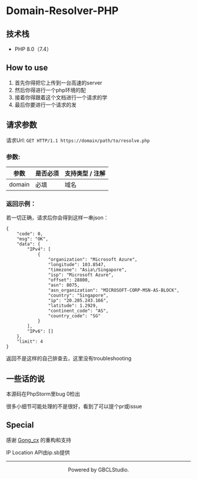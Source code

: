 # Domain-Resolver-PHP

## 技术栈

- PHP 8.0（7.4）

## How to use

1. 首先你得把它上传到一台高速的server
2. 然后你得进行一个php环境的配
3. 接着你得跟着这个文档进行一个请求的学
4. 最后你要进行一个请求的发

## 请求参数

请求Url: `GET HTTP/1.1 https://domain/path/to/resolve.php`

### 参数: 

| 参数     | 是否必须   | 支持类型 / 注解                |
|--------|--------|--------------------------|
| domain     | 必填 | 域名       |

### 返回示例：

若一切正确，请求后你会得到这样一串json：

```
{
    "code": 0,
    "msg": "OK",
    "data": {
        "IPv4": [
            {
                "organization": "Microsoft Azure",
                "longitude": 103.8547,
                "timezone": "Asia\/Singapore",
                "isp": "Microsoft Azure",
                "offset": 28800,
                "asn": 8075,
                "asn_organization": "MICROSOFT-CORP-MSN-AS-BLOCK",
                "country": "Singapore",
                "ip": "20.205.243.166",
                "latitude": 1.2929,
                "continent_code": "AS",
                "country_code": "SG"
            }
        ],
        "IPv6": []
    },
    "limit": 4
}
```

返回不是这样的自己排查去，这里没有troubleshooting

## 一些话的说

本源码在PhpStorm里bug 0检出

很多小细节可能处理的不是很好，看到了可以提个pr或issue

## Special

感谢 [Gong_cx](https://github.com/Gongcxgithub/) 的重构和支持

IP Location API由ip.sb提供

<hr />
<p align="center">Powered by GBCLStudio.</p>
